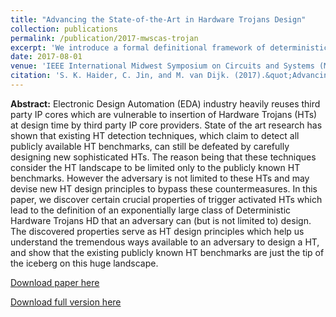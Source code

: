 ```yaml
---
title: "Advancing the State-of-the-Art in Hardware Trojans Design"
collection: publications
permalink: /publication/2017-mwscas-trojan
excerpt: 'We introduce a formal definitional framework of deterministic hardware Trojan designs.'
date: 2017-08-01
venue: 'IEEE International Midwest Symposium on Circuits and Systems (MWSCAS)'
citation: 'S. K. Haider, C. Jin, and M. van Dijk. (2017).&quot;Advancing the State-of-the-Art in Hardware Trojans Design&quot; <i>IEEE International Midwest Symposium on Circuits and Systems (MWSCAS)</i>.'
---
```


<b>Abstract:</b> Electronic Design Automation (EDA) industry heavily reuses third party IP cores which are vulnerable to insertion of Hardware Trojans (HTs) at design time by third party IP core providers. State of the art research has shown that existing HT detection techniques, which claim to detect all publicly available HT benchmarks, can still be defeated by carefully designing new sophisticated HTs. The reason being that these techniques consider the HT landscape to be limited only to the publicly known HT benchmarks. However the adversary is not limited to these HTs and may devise new HT design principles to bypass these countermeasures. In this paper, we discover certain crucial properties of trigger activated HTs which lead to the definition of an exponentially large class of Deterministic Hardware Trojans HD that an adversary can (but is not limited to) design. The discovered properties serve as HT design principles which help us understand the tremendous ways available to an adversary to design a HT, and show that the existing publicly known HT
benchmarks are just the tip of the iceberg on this huge landscape.

[Download paper here](https://ieeexplore.ieee.org/document/8053050)

[Download full version here](http://arxiv.org/abs/1605.08413)
